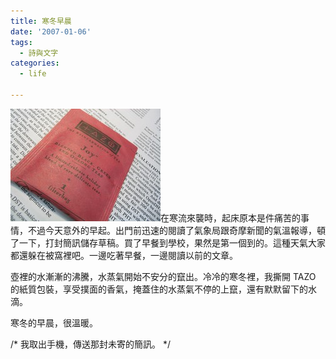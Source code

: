 ```yaml
---
title: 寒冬早晨
date: '2007-01-06'
tags:
  - 詩與文字
categories:
  - life

---
```

[![Tazo Joy™](images/0.jpg)](http://www.flickr.com/photos/yurenju/348437882/ "Photo Sharing")在寒流來襲時，起床原本是件痛苦的事情，不過今天意外的早起。出門前迅速的閱讀了氣象局跟奇摩新聞的氣溫報導，頓了一下，打封簡訊儲存草稿。買了早餐到學校，果然是第一個到的。這種天氣大家都還躲在被窩裡吧。一邊吃著早餐，一邊閱讀以前的文章。  
  
壺裡的水漸漸的沸騰，水蒸氣開始不安分的竄出。冷冷的寒冬裡，我撕開 TAZO 的紙質包裝，享受撲面的香氣，掩蓋住的水蒸氣不停的上竄，還有默默留下的水滴。  
  
寒冬的早晨，很溫暖。  
  
/\* 我取出手機，傳送那封未寄的簡訊。 \*/